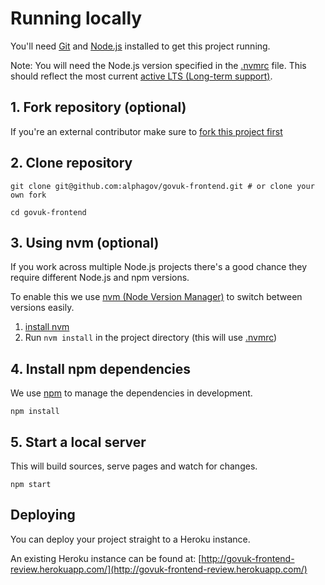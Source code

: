 # Running locally

You'll need [Git](https://help.github.com/articles/set-up-git/) and [Node.js](https://nodejs.org/en/) installed to get this project running.

Note: You will need the Node.js version specified in the [.nvmrc](/../../.nvmrc) file.
This should reflect the most current [active LTS (Long-term support)](https://github.com/nodejs/Release#release-schedule).

## 1. Fork repository (optional)

If you're an external contributor make sure to [fork this project first](https://help.github.com/articles/fork-a-repo/)

## 2. Clone repository

```shell
git clone git@github.com:alphagov/govuk-frontend.git # or clone your own fork

cd govuk-frontend
```

## 3. Using nvm (optional)

If you work across multiple Node.js projects there's a good chance they require different Node.js and npm versions.

To enable this we use [nvm (Node Version Manager)](https://github.com/creationix/nvm) to switch between versions easily.

1. [install nvm](https://github.com/creationix/nvm#installation)
2. Run `nvm install` in the project directory (this will use [.nvmrc](/../../.nvmrc))

## 4. Install npm dependencies

We use [npm](https://docs.npmjs.com/getting-started/what-is-npm) to manage the dependencies in development.

```shell
npm install
```

## 5. Start a local server

This will build sources, serve pages and watch for changes.

```shell
npm start
```

## Deploying

You can deploy your project straight to a Heroku instance.

An existing Heroku instance can be found at: [http://govuk-frontend-review.herokuapp.com/](http://govuk-frontend-review.herokuapp.com/)
